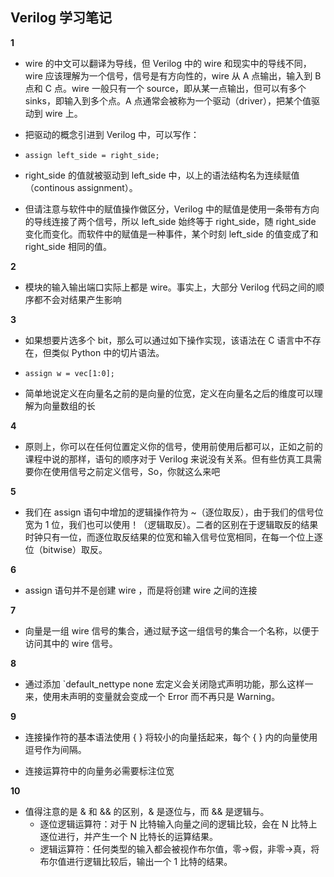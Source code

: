 ## Verilog 学习笔记

**1**

+ wire 的中文可以翻译为导线，但 Verilog 中的 wire 和现实中的导线不同，wire 应该理解为一个信号，信号是有方向性的，wire 从 A 点输出，输入到 B 点和 C 点。wire 一般只有一个 source，即从某一点输出，但可以有多个 sinks，即输入到多个点。A 点通常会被称为一个驱动（driver），把某个值驱动到 wire 上。

+ 把驱动的概念引进到 Verilog 中，可以写作：

+ `assign left_side = right_side;`

+ right_side 的值就被驱动到 left_side 中，以上的语法结构名为连续赋值（continous assignment）。

+ 但请注意与软件中的赋值操作做区分，Verilog 中的赋值是使用一条带有方向的导线连接了两个信号，所以 left_side 始终等于 right_side，随 right_side 变化而变化。而软件中的赋值是一种事件，某个时刻 left_side 的值变成了和 right_side 相同的值。

**2**

+ 模块的输入输出端口实际上都是 wire。事实上，大部分 Verilog 代码之间的顺序都不会对结果产生影响

**3**

+ 如果想要片选多个 bit，那么可以通过如下操作实现，该语法在 C 语言中不存在，但类似 Python 中的切片语法。

+ `assign w = vec[1:0]; `

+ 简单地说定义在向量名之前的是向量的位宽，定义在向量名之后的维度可以理解为向量数组的长

**4**

+ 原则上，你可以在任何位置定义你的信号，使用前使用后都可以，正如之前的课程中说的那样，语句的顺序对于 Verilog 来说没有关系。但有些仿真工具需要你在使用信号之前定义信号，So，你就这么来吧

**5**

+ 我们在 assign 语句中增加的逻辑操作符为 ~（逐位取反），由于我们的信号位宽为 1 位，我们也可以使用！（逻辑取反）。二者的区别在于逻辑取反的结果时钟只有一位，而逐位取反结果的位宽和输入信号位宽相同，在每一个位上逐位（bitwise）取反。

**6**

- assign 语句并不是创建 wire ，而是将创建 wire 之间的连接

**7**

- 向量是一组 wire 信号的集合，通过赋予这一组信号的集合一个名称，以便于访问其中的 wire 信号。

**8** 

- 通过添加 `default_nettype none 宏定义会关闭隐式声明功能，那么这样一来，使用未声明的变量就会变成一个 Error 而不再只是 Warning。

**9**

- 连接操作符的基本语法使用 { } 将较小的向量括起来，每个 { } 内的向量使用逗号作为间隔。

- 连接运算符中的向量务必需要标注位宽

**10**

- 值得注意的是 & 和 && 的区别，& 是逐位与，而 && 是逻辑与。
  - 逐位逻辑运算符：对于 N 比特输入向量之间的逻辑比较，会在 N 比特上逐位进行，并产生一个 N 比特长的运算结果。
  - 逻辑运算符：任何类型的输入都会被视作布尔值，零->假，非零->真，将布尔值进行逻辑比较后，输出一个 1 比特的结果。